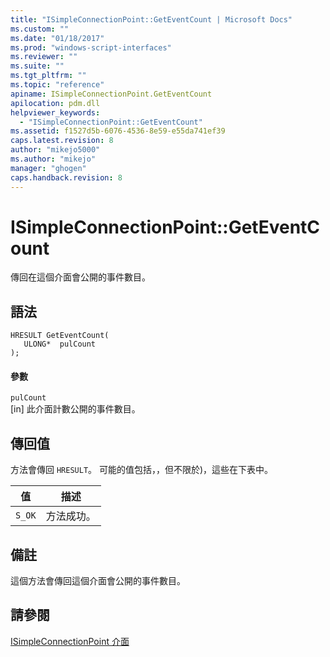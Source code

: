 ```yaml
---
title: "ISimpleConnectionPoint::GetEventCount | Microsoft Docs"
ms.custom: ""
ms.date: "01/18/2017"
ms.prod: "windows-script-interfaces"
ms.reviewer: ""
ms.suite: ""
ms.tgt_pltfrm: ""
ms.topic: "reference"
apiname: ISimpleConnectionPoint.GetEventCount
apilocation: pdm.dll
helpviewer_keywords: 
  - "ISimpleConnectionPoint::GetEventCount"
ms.assetid: f1527d5b-6076-4536-8e59-e55da741ef39
caps.latest.revision: 8
author: "mikejo5000"
ms.author: "mikejo"
manager: "ghogen"
caps.handback.revision: 8
---
```

# ISimpleConnectionPoint::GetEventCount
傳回在這個介面會公開的事件數目。  
  
## 語法  
  
```  
HRESULT GetEventCount(  
   ULONG*  pulCount  
);  
```  
  
#### 參數  
 `pulCount`  
 \[in\] 此介面計數公開的事件數目。  
  
## 傳回值  
 方法會傳回 `HRESULT`。  可能的值包括，，但不限於\)，這些在下表中。  
  
|值|描述|  
|-------|--------|  
|`S_OK`|方法成功。|  
  
## 備註  
 這個方法會傳回這個介面會公開的事件數目。  
  
## 請參閱  
 [ISimpleConnectionPoint 介面](../../winscript/reference/isimpleconnectionpoint-interface.md)